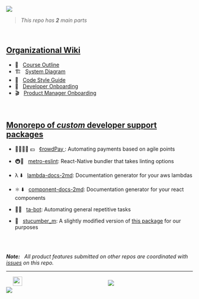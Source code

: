 ![](https://goo.gl/jzSq3J)
> *This repo has **2** main parts*

</br>

## [Organizational Wiki](https://github.com/iot-course/org/wiki)

  - 📄 &nbsp; [Course Outline](https://github.com/iot-course/org/wiki)
  - 🏗   &nbsp; [System Diagram](https://github.com/iot-course/org/wiki/System-Diagram)
  - 💅  &nbsp; [Code Style Guide](https://github.com/iot-course/org/wiki/Code-Style-Guide)
  - 🚉 &nbsp; [Developer Onboarding](https://github.com/iot-course/org/wiki/Developer-OnBoarding)
  - 🎬 &nbsp; [Product Manager Onboarding](https://github.com/iot-course/org/wiki/Product-Manager-OnBoarding)

</br>

## [Monorepo of *custom* developer support  packages](https://github.com/iot-course/org/tree/master/packages)
  -  👨‍👩‍👧‍👦 💵 &nbsp; [¢rowdPay ](https://github.com/iot-course/org/tree/master/packages/crowdPay):  Automating payments based on agile points

  - 🚇📝 &nbsp; [metro-eslint](https://github.com/iot-course/org/tree/master/packages/metro-eslint): React-Native bundler that takes linting options

  - λ ⬇️ &nbsp; [lambda-docs-2md]():  Documentation generator for your aws lambdas

  - ⚛️ ⬇️ &nbsp; [component-docs-2md](): Documentation generator for your react components

  - 🍎🤖 &nbsp; [ta-bot](https://github.com/iot-course/org/tree/master/packages/ta-bot): Automating general repetitive tasks

  - 🥒 &nbsp; [stucumber_m](https://github.com/iot-course/org/tree/master/packages/metro-eslint): A slightly modified version of [this package](https://github.com/stewartml/stucumber) for our purposes

</br></br>

  <em> **Note:** &nbsp; All product features submitted on other repos are coordinated with [issues](https://github.com/iot-course/org/issues) on this repo.</em>

---
&emsp;&nbsp;<img height='25px' src='https://goo.gl/3j4tQU'/> &emsp;&emsp;&emsp;&emsp;&emsp;&emsp;&emsp;&emsp;&emsp;&emsp;&emsp;&emsp;&emsp;&emsp;&emsp;&emsp; [![](https://goo.gl/u8iNwp)](https://iot-engineering.life)&emsp;&emsp;&emsp;&emsp;&emsp;&emsp;&emsp;&emsp;&emsp;&emsp;&emsp;&emsp;&emsp;&emsp;&emsp; [![](https://goo.gl/Dx4R7q)](https://twitter.com)
